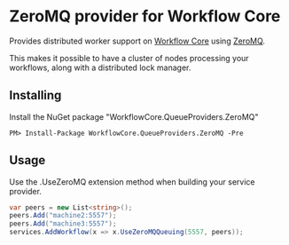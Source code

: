# ZeroMQ provider for Workflow Core

Provides distributed worker support  on [Workflow Core](../../README.md) using [ZeroMQ](http://zeromq.org/).

This makes it possible to have a cluster of nodes processing your workflows, along with a distributed lock manager.

## Installing

Install the NuGet package "WorkflowCore.QueueProviders.ZeroMQ"

```
PM> Install-Package WorkflowCore.QueueProviders.ZeroMQ -Pre
```

## Usage

Use the .UseZeroMQ extension method when building your service provider.

```C#
var peers = new List<string>();
peers.Add("machine2:5557");
peers.Add("machine3:5557");
services.AddWorkflow(x => x.UseZeroMQQueuing(5557, peers));

```
